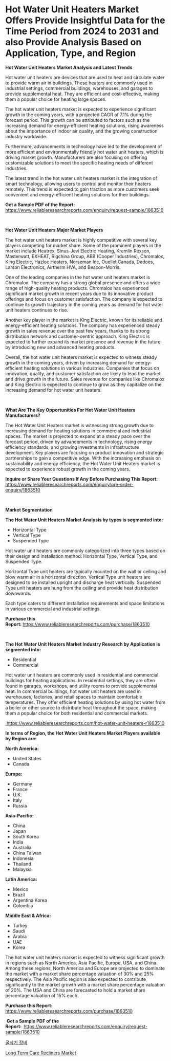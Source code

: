 <p><h1>Hot Water Unit Heaters Market Offers Provide Insightful Data for the Time Period from 2024 to 2031 and also Provide Analysis Based on Application, Type, and Region</h1></p><p><strong>Hot Water Unit Heaters Market Analysis and Latest Trends</strong></p>
<p><p>Hot water unit heaters are devices that are used to heat and circulate water to provide warm air in buildings. These heaters are commonly used in industrial settings, commercial buildings, warehouses, and garages to provide supplemental heat. They are efficient and cost-effective, making them a popular choice for heating large spaces.</p><p>The hot water unit heaters market is expected to experience significant growth in the coming years, with a projected CAGR of 7.1% during the forecast period. This growth can be attributed to factors such as the increasing demand for energy-efficient heating solutions, rising awareness about the importance of indoor air quality, and the growing construction industry worldwide.</p><p>Furthermore, advancements in technology have led to the development of more efficient and environmentally friendly hot water unit heaters, which is driving market growth. Manufacturers are also focusing on offering customizable solutions to meet the specific heating needs of different industries.</p><p>The latest trend in the hot water unit heaters market is the integration of smart technology, allowing users to control and monitor their heaters remotely. This trend is expected to gain traction as more customers seek convenient and energy-efficient heating solutions for their buildings.</p></p>
<p><strong>Get a Sample PDF of the Report:&nbsp;</strong> <a href="https://www.reliableresearchreports.com/enquiry/request-sample/1863510">https://www.reliableresearchreports.com/enquiry/request-sample/1863510</a></p>
<p>&nbsp;</p>
<p><strong>Hot Water Unit Heaters Major Market Players</strong></p>
<p><p>The hot water unit heaters market is highly competitive with several key players competing for market share. Some of the prominent players in the market include Heatrex, Sinus-Jevi Electric Heating, Kremlin Rexson, Masterwatt, EXHEAT, Rigchina Group, ABB (Cooper Industries), Chromalox, King Electric, Hazloc Heaters, Norseman Inc, Ouellet Canada, Dedoes, Larson Electronics, Airtherm HVA, and Beacon-Morris.</p><p>One of the leading companies in the hot water unit heaters market is Chromalox. The company has a strong global presence and offers a wide range of high-quality heating products. Chromalox has experienced significant market growth in recent years due to its innovative product offerings and focus on customer satisfaction. The company is expected to continue its growth trajectory in the coming years as demand for hot water unit heaters continues to rise.</p><p>Another key player in the market is King Electric, known for its reliable and energy-efficient heating solutions. The company has experienced steady growth in sales revenue over the past few years, thanks to its strong distribution network and customer-centric approach. King Electric is expected to further expand its market presence and revenue in the future by introducing new and advanced heating products.</p><p>Overall, the hot water unit heaters market is expected to witness steady growth in the coming years, driven by increasing demand for energy-efficient heating solutions in various industries. Companies that focus on innovation, quality, and customer satisfaction are likely to lead the market and drive growth in the future. Sales revenue for companies like Chromalox and King Electric is expected to continue to grow as they capitalize on the increasing demand for hot water unit heaters.</p></p>
<p>&nbsp;</p>
<p><strong>What Are The Key Opportunities For Hot Water Unit Heaters Manufacturers?</strong></p>
<p><p>The Hot Water Unit Heaters market is witnessing strong growth due to increasing demand for heating solutions in commercial and industrial spaces. The market is projected to expand at a steady pace over the forecast period, driven by advancements in technology, rising energy efficiency standards, and growing investments in infrastructure development. Key players are focusing on product innovation and strategic partnerships to gain a competitive edge. With the increasing emphasis on sustainability and energy efficiency, the Hot Water Unit Heaters market is expected to experience robust growth in the coming years.</p></p>
<p><strong>Inquire or Share Your Questions If Any Before Purchasing This Report:</strong> <a href="https://www.reliableresearchreports.com/enquiry/pre-order-enquiry/1863510">https://www.reliableresearchreports.com/enquiry/pre-order-enquiry/1863510</a></p>
<p>&nbsp;</p>
<p><strong>Market Segmentation</strong></p>
<p><strong>The Hot Water Unit Heaters Market Analysis by types is segmented into:</strong></p>
<p><ul><li>Horizontal Type</li><li>Vertical Type</li><li>Suspended Type</li></ul></p>
<p><p>Hot water unit heaters are commonly categorized into three types based on their design and installation method: Horizontal Type, Vertical Type, and Suspended Type.</p><p>Horizontal Type unit heaters are typically mounted on the wall or ceiling and blow warm air in a horizontal direction. Vertical Type unit heaters are designed to be installed upright and discharge heat vertically. Suspended Type unit heaters are hung from the ceiling and provide heat distribution downwards.</p><p>Each type caters to different installation requirements and space limitations in various commercial and industrial settings.</p></p>
<p><strong>Purchase this Report:&nbsp;</strong><a href="https://www.reliableresearchreports.com/purchase/1863510">https://www.reliableresearchreports.com/purchase/1863510</a></p>
<p>&nbsp;</p>
<p><strong>The Hot Water Unit Heaters Market Industry Research by Application is segmented into:</strong></p>
<p><ul><li>Residential</li><li>Commercial</li></ul></p>
<p><p>Hot water unit heaters are commonly used in residential and commercial buildings for heating applications. In residential settings, they are often found in garages, workshops, and utility rooms to provide supplemental heat. In commercial buildings, hot water unit heaters are used in warehouses, factories, and retail spaces to maintain comfortable temperatures. They offer efficient heating solutions by using hot water from a boiler or other source to distribute heat throughout the space, making them a popular choice for both residential and commercial markets.</p></p>
<p><a href="https://www.reliableresearchreports.com/hot-water-unit-heaters-r1863510">&nbsp;https://www.reliableresearchreports.com/hot-water-unit-heaters-r1863510</a></p>
<p><strong>In terms of Region, the Hot Water Unit Heaters Market Players available by Region are:</strong></p>
<p>
    <p> <strong> North America: </strong>
        <ul>
            <li>United States</li>
            <li>Canada</li>
        </ul>
        </p> 
    <p> <strong> Europe: </strong>
        <ul>
            <li>Germany</li>
            <li>France</li>
            <li>U.K.</li>
            <li>Italy</li>
            <li>Russia</li>
        </ul>
        </p> 
    <p> <strong> Asia-Pacific: </strong>
        <ul>
            <li>China</li>
            <li>Japan</li>
            <li>South Korea</li>
            <li>India</li>
            <li>Australia</li>
            <li>China Taiwan</li>
            <li>Indonesia</li>
            <li>Thailand</li>
            <li>Malaysia</li>
        </ul>
        </p> 
    <p> <strong> Latin America: </strong>
        <ul>
            <li>Mexico</li>
            <li>Brazil</li>
            <li>Argentina Korea</li>
            <li>Colombia</li>
        </ul>
        </p> 
    <p> <strong> Middle East & Africa: </strong>
        <ul>
            <li>Turkey</li>
            <li>Saudi</li>
            <li>Arabia</li>
            <li>UAE</li>
            <li>Korea</li>
        </ul>
    </p>
    </p>
<p><p>The hot water unit heaters market is expected to witness significant growth in regions such as North America, Asia Pacific, Europe, USA, and China. Among these regions, North America and Europe are projected to dominate the market with a market share percentage valuation of 30% and 25% respectively. The Asia Pacific region is also expected to contribute significantly to the market growth with a market share percentage valuation of 20%. The USA and China are forecasted to hold a market share percentage valuation of 15% each.</p></p>
<p><strong>Purchase this Report: </strong><a href="https://www.reliableresearchreports.com/purchase/1863510">https://www.reliableresearchreports.com/purchase/1863510</a></p>
<p>&nbsp;<strong>Get a Sample PDF of the Report:&nbsp;&nbsp;</strong><a href="https://www.reliableresearchreports.com/enquiry/request-sample/1863510">https://www.reliableresearchreports.com/enquiry/request-sample/1863510</a></p>
<p><strong></strong></p>
<p><p><a href="https://medium.com/@jonatanjast1928/%EA%B5%B4%EC%82%AD%EA%B8%B0-%EC%9E%A5%EB%B9%84-%EC%8B%9C%EC%9E%A5-%EC%8B%9C%EC%9E%A5-%EC%A0%90%EC%9C%A0%EC%9C%A8-%EC%8B%9C%EC%9E%A5-%EB%8F%99%ED%96%A5-%EB%B0%8F-%EB%AF%B8%EB%9E%98-%EC%84%B1%EC%9E%A5-%EC%98%88%EC%B8%A1-%ED%83%90%EA%B5%AC-034883ee678e">굴삭기 장비</a></p><p><a href="https://frill-swim-3cd.notion.site/Long-Term-Care-Recliners-Market-Insights-into-Market-CAGR-Market-Trends-and-Growth-Strategies-3d2d6e06e415466991819e896bab1cfd">Long Term Care Recliners Market</a></p></p>